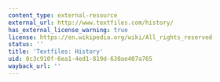 ```yaml
---
content_type: external-resource
external_url: http://www.textfiles.com/history/
has_external_license_warning: true
license: https://en.wikipedia.org/wiki/All_rights_reserved
status: ''
title: 'Textfiles: History'
uid: 0c3c910f-6ea1-4ed1-819d-630ae407a765
wayback_url: ''
---
```

